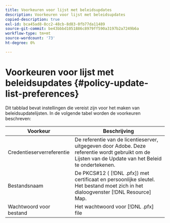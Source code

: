 ```yaml
---
title: Voorkeuren voor lijst met beleidsupdates
description: Voorkeuren voor lijst met beleidsupdates
copied-description: true
exl-id: bca45ad8-8cc2-48cb-8d83-0fb77da11489
source-git-commit: be43bbbd1051886c8979ff590a3197b2a7249b6a
workflow-type: tm+mt
source-wordcount: '73'
ht-degree: 0%

---
```


# Voorkeuren voor lijst met beleidsupdates {#policy-update-list-preferences}

Dit tabblad bevat instellingen die vereist zijn voor het maken van beleidsupdatelijsten. In de volgende tabel worden de voorkeuren beschreven:

| Voorkeur | Beschrijving |
|---|---|
| Credentieserverreferentie | De referentie van de licentieserver, uitgegeven door Adobe. Deze referentie wordt gebruikt om de Lijsten van de Update van het Beleid te ondertekenen. |
| Bestandsnaam | De PKCS#12 ( [!DNL .pfx]) met certificaat en persoonlijke sleutel. Het bestand moet zich in het dialoogvenster [!DNL Resource] Map. |
| Wachtwoord voor bestand | Het wachtwoord voor [!DNL .pfx] file |
